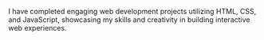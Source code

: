 I have completed engaging web development projects utilizing HTML, CSS, and JavaScript, showcasing my skills and creativity in building interactive web experiences.
